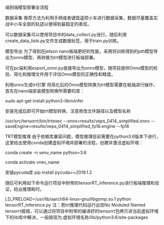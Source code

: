 端到端模型部署全流程

数据采集
推荐方法为利用手柄或者键盘遥控小车进行数据采集，数据尽量覆盖实战中小车全部的轨迹以便得到最稳定的表现。

可以数据采集可以使用项目中的data_collect.py进行，随后利用create_data_lists.py文件生成数据标签，用于train.py训练。

模型导出
为了得到在jetson nano板端更好的性能，采用将训练得到的pth模型导出为onnx模型、再转换为trt模型进行板端部署。

可在pc端利用export_onnx.py直接导出为onnx模型，随项目提供Onnx模型的检验、简化和推理文件用于评估Onnx模型的正确性和精度。

利用onnx生成trt引擎
将简化后的Onnx模型转换为trt模型需要在板端进行操作，首先在nano端安装模型转换所需要的库：

sudo apt-get install python3-libnvinfer

安装完成后即可开始trt模型转换，注意修改文件路径以及模型名称

/usr/src/tensorrt/bin/trtexec --onnx=results/veps_0414_simplified.onnx --saveEngine=results/veps_0414_simplified_fp16.engine --fp16

TRT模型推理
由于依赖库兼容问题，模型推理目前需要在python3.6版本下进行，这里给出使用conda创建虚拟环境并部署的流程，创建并激活虚拟环境：

conda create -n venv_name python=3.6

conda activate vnev_name

安装pycuda库
pip install pycuda==2019.1.2

随后可利用如下命令运行项目中附带的tensorRT_inference.py进行板端推理和验证，给出推理耗时。

LD_PRELOAD=/usr/lib/aarch64-linux-gnu/libgomp.so.1 python tensorRT_inference.py
注：若trt推理代码运行出现No Moduled Named tensorrt报错，可以通过将项目中附带的编译好的tensorrt包拷贝进当前虚拟环境下的lib库中解决，一般路径为:虚拟环境名称/lib/python3.6/site-packages
